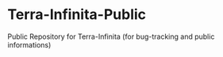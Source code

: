 Terra-Infinita-Public
=====================

Public Repository for Terra-Infinita (for bug-tracking and public informations)
